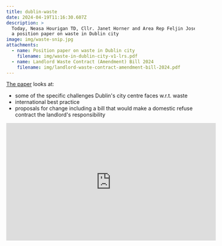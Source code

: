 ```yaml
---
title: dublin-waste
date: 2024-04-19T11:16:30.607Z
description: >
  Today, Neasa Hourigan TD, Cllr. Janet Horner and Area Rep Feljin Jose launched
  a position paper on waste in Dublin city
image: img/waste-snip.jpg
attachments:
  - name: Position paper on waste in Dublin city
    filename: img/waste-in-dublin-city-v1-lrs.pdf
  - name: Landlord Waste Contract (Amendment) Bill 2024
    filename: img/landlord-waste-contract-amendment-bill-2024.pdf
---
```

[The paper](/img/waste-in-dublin-city-v1-lrs.pdf) looks at:

* some of the specific challenges Dublin's city centre faces w.r.t. waste
* international best practice
* proposals for change including a bill that would make a domestic refuse contract the landlord's responsibility

<iframe width="560" height="315" src="https://www.youtube.com/embed/9S3vVTuQXm4?si=qAUdGzp-dqdbgTps" title="YouTube video player" frameborder="0" allow="accelerometer; autoplay; clipboard-write; encrypted-media; gyroscope; picture-in-picture; web-share" referrerpolicy="strict-origin-when-cross-origin" allowfullscreen></iframe>